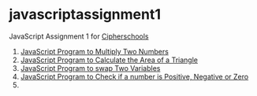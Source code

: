 # javascriptassignment1

JavaScript Assignment 1 for [Cipherschools](https://cipherschools.com/)

1. [JavaScript Program to Multiply Two Numbers](https://github.com/ManthanUgemuge/javascriptassignment1/blob/main/multiply.js)
2. [JavaScript Program to Calculate the Area of a Triangle](https://github.com/ManthanUgemuge/javascriptassignment1/blob/main/areaoftriangle.js)
3. [JavaScript Program to swap Two Variables](https://github.com/ManthanUgemuge/javascriptassignment1/blob/main/swap.js)
4. [JavaScript Program to Check if a number is Positive, Negative or Zero](https://github.com/ManthanUgemuge/javascriptassignment1/blob/main/checkif.js)
5. []()
